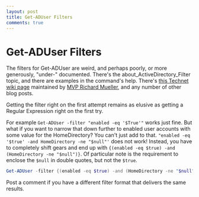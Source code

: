 ```yaml
---
layout: post
title: Get-ADUser Filters
comments: true
---
```

# Get-ADUser Filters
The filters for Get-ADUser are weird, and perhaps poorly, or more generously, "under-" documented.  There's the about_ActiveDirectory_Filter topic, and there are examples in the command's help.  There's [this Technet wiki page](https://social.technet.microsoft.com/wiki/contents/articles/28485.filters-with-powershell-active-directory-module-cmdlets.aspx) maintained by [MVP Richard Mueller](http://www.rlmueller.net/), and any number of other blog posts.  
  
Getting the filter right on the first attempt remains as elusive as getting a Regular Expression right on the first try.
  
For example `Get-ADUser -filter "enabled -eq '$True'"` works just fine.  But what if you want to narrow that down further to enabled user accounts with some value for the HomeDirectory?  You can't just add to that.  `"enabled -eq '$true' -and HomeDirectory -ne "$null"'` does not work!  Instead, you have to completely shift gears and end up with `{(enabled -eq $true) -and (HomeDirectory -ne "$null")}`. Of particular note is the requirement to enclose the `$null` in double quotes, but not the `$true`.
```PowerShell
Get-ADUser -filter {(enabled -eq $true) -and (HomeDirectory -ne "$null")}
```
Post a comment if you have a different filter format that delivers the same results.